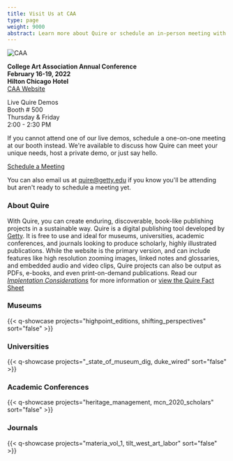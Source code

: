 ```yaml
---
title: Visit Us at CAA
type: page
weight: 9000
abstract: Learn more about Quire or schedule an in-person meeting with team
---
```

![CAA](/img/illustrations/caa-banner.jpg)

**College Art Association Annual Conference** <br/>
**February 16-19, 2022** <br/>
**Hilton Chicago Hotel** <br/>
[CAA Website](https://www.collegeart.org/programs/conference/conference2022)

Live Quire Demos <br/>
Booth # 500 <br/>
Thursday & Friday <br/>
2:00 - 2:30 PM

If you cannot attend one of our live demos, schedule a one-on-one meeting at our booth instead. We're available to discuss how Quire can meet your unique needs, host a private demo, or just say hello.

<div class="action-button">

[Schedule a Meeting](https://calendly.com/quire-caa/quire-at-caa)

</div>

You can also email us at [quire@getty.edu](quire@getty.edu) if you know you'll be attending but aren't ready to schedule a meeting yet.

### About Quire

With Quire, you can create enduring, discoverable, book-like publishing projects in a sustainable way. Quire is a digital publishing tool developed by [Getty](https://getty.edu). It is free to use and ideal for museums, universities, academic conferences, and journals looking to produce scholarly, highly illustrated publications.  While the website is the primary version, and can include features like high resolution zooming images, linked notes and glossaries, and embedded audio and video clips, Quire projects can also be output as PDFs, e-books, and even print-on-demand publications. Read our [*Implentation Considerations*](https://quire.getty.edu/documentation/implementation/) for more information or [view the Quire Fact Sheet](/downloads/quire-fact-sheet.pdf)

### Museums

{{< q-showcase projects="highpoint_editions, shifting_perspectives" sort="false" >}}

### Universities

{{< q-showcase projects="_state_of_museum_dig, duke_wired" sort="false" >}}

### Academic Conferences

{{< q-showcase projects="heritage_management, mcn_2020_scholars" sort="false" >}}

### Journals

{{< q-showcase projects="materia_vol_1, tilt_west_art_labor" sort="false" >}}
